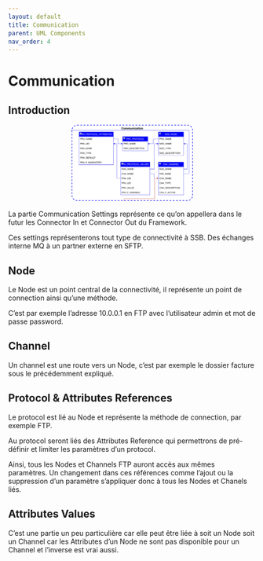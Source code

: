 ```yaml
---
layout: default
title: Communication
parent: UML Components
nav_order: 4
---
```


# Communication #

## Introduction
<p align="center"><img src="../../assets/img/uml/FCT--Framework--DataModel--Communication.png" width="250"></p>

La partie Communication Settings représente ce qu’on appellera dans le futur les Connector In et Connector Out du Framework.

Ces settings représenterons tout type de connectivité à SSB. Des échanges interne MQ à un partner externe en SFTP.

## Node
Le Node est un point central de la connectivité, il représente un point de connection ainsi qu’une méthode.

C’est par exemple l’adresse 10.0.0.1 en FTP avec l’utilisateur admin et mot de passe password.

## Channel
Un channel est une route vers un Node, c’est par exemple le dossier facture sous le précédemment expliqué.

## Protocol & Attributes References
Le protocol est lié au Node et représente la méthode de connection, par exemple FTP.

Au protocol seront liés des Attributes Reference qui permettrons de pré-définir et limiter les paramètres d’un protocol.

Ainsi, tous les Nodes et Channels FTP auront accès aux mêmes paramètres. Un changement dans ces références comme l’ajout ou la suppression d’un paramètre s’appliquer donc à tous les Nodes et Chanels liés.

## Attributes Values
C’est une partie un peu particulière car elle peut être liée à soit un Node soit un Channel car les Attributes d’un Node ne sont pas disponible pour un Channel et l’inverse est vrai aussi.

